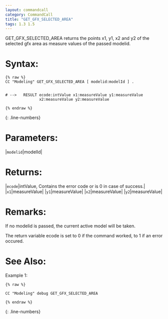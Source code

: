 ```yaml
---
layout: commandcall
category: CommandCall
title: "GET_GFX_SELECTED_AREA"
tags: 1.3 1.5
---
```


GET_GFX_SELECTED_AREA returns the points x1, y1, x2 and y2 of the selected gfx area as measure values of the passed modelid.

# Syntax:  

```adoscript
{% raw %}
CC "Modeling" GET_GFX_SELECTED_AREA [ modelid:modelId ] .


# -->	RESULT ecode:intValue x1:measureValue y1:measureValue
	           x2:measureValue y2:measureValue

{% endraw %}
```
{: .line-numbers}

# Parameters:  

|`modelid`|modelId|

# Returns:  

|`ecode`|intValue, Contains the error code or is 0 in case of success.|
|`x1`|measureValue|
|`y1`|measureValue|
|`x2`|measureValue|
|`y2`|measureValue|

# Remarks:

If no modelid is passed, the current active model will be taken.

The return variable ecode is set to 0 if the command worked, to 1 if an error occured.

# See Also:  



Example 1:

```adoscript
{% raw %}

CC "Modeling" debug GET_GFX_SELECTED_AREA

{% endraw %}
```
{: .line-numbers}


